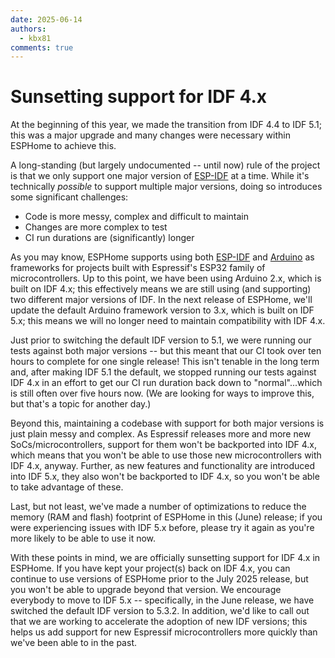 ```yaml
---
date: 2025-06-14
authors: 
  - kbx81
comments: true
---
```


# Sunsetting support for IDF 4.x

At the beginning of this year, we made the transition from IDF 4.4 to IDF 5.1; this was a major upgrade and many
changes were necessary within ESPHome to achieve this.

A long-standing (but largely undocumented -- until now) rule of the project is that we only support one major version
of [ESP-IDF](https://github.com/espressif/esp-idf) at a time. While it's technically _possible_ to support multiple
major versions, doing so introduces some significant challenges:

- Code is more messy, complex and difficult to maintain
- Changes are more complex to test
- CI run durations are (significantly) longer

As you may know, ESPHome supports using both [ESP-IDF](https://github.com/espressif/esp-idf) and
[Arduino](https://www.arduino.cc) as frameworks for projects built with Espressif's ESP32 family of microcontrollers.
Up to this point, we have been using Arduino 2.x, which is built on IDF 4.x; this effectively means we are still using
(and supporting) two different major versions of IDF. In the next release of ESPHome, we'll update the default Arduino
framework version to 3.x, which is built on IDF 5.x; this means we will no longer need to maintain compatibility with
IDF 4.x.

Just prior to switching the default IDF version to 5.1, we were running our tests against both major versions -- but
this meant that our CI took over ten hours to complete for one single release! This isn't tenable in the long term and,
after making IDF 5.1 the default, we stopped running our tests against IDF 4.x in an effort to get our CI run duration
back down to "normal"...which is still often over five hours now. (We are looking for ways to improve this, but that's
a topic for another day.)

Beyond this, maintaining a codebase with support for both major versions is just plain messy and complex. As Espressif
releases more and more new SoCs/microcontrollers, support for them won't be backported into IDF 4.x, which means that
you won't be able to use those new microcontrollers with IDF 4.x, anyway. Further, as new features and functionality
are introduced into IDF 5.x, they also won't be backported to IDF 4.x, so you won't be able to take advantage of these.

Last, but not least, we've made a number of optimizations to reduce the memory (RAM and flash) footprint of ESPHome
in this (June) release; if you were experiencing issues with IDF 5.x before, please try it again as you're more likely
to be able to use it now.

With these points in mind, we are officially sunsetting support for IDF 4.x in ESPHome. If you have kept your
project(s) back on IDF 4.x, you can continue to use versions of ESPHome prior to the July 2025 release, but you won't
be able to upgrade beyond that version. We encourage everybody to move to IDF 5.x -- specifically, in the June release,
we have switched the default IDF version to 5.3.2. In addition, we'd like to call out that we are working to accelerate
the adoption of new IDF versions; this helps us add support for new Espressif microcontrollers more quickly than we've
been able to in the past.
